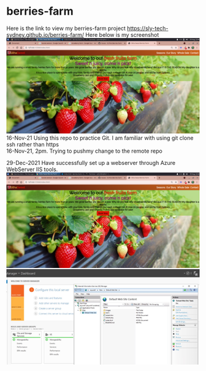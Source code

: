 # berries-farm
Here is the link to view my berries-farm project https://sly-tech-sydney.github.io/berries-farm/
Here below is my screenshot
<img src="images/screenshot of my page.png" alt="strawberry">
16-Nov-21 Using this repo to practice Git. I am familiar with using git clone ssh rather than https  
16-Nov-21, 2pm. Trying to pushmy change to the remote repo

29-Dec-2021 Have successfully set up a webserver through Azure WebServer IIS tools.
<img src="images/screenshot of my page.png" alt="webpage by public IP address">
<img src="images/screenshot Azure VM webserver001.jpg" alt="setting webserver through Azure VM">

